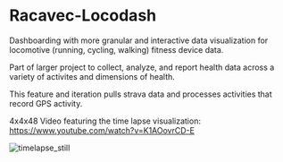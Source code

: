 # Racavec-Locodash
Dashboarding with more granular and interactive data visualization for locomotive (running, cycling, walking) fitness device data.

Part of larger project to collect, analyze, and report health data across a variety of activites and dimensions of health.

This feature and iteration pulls strava data and processes activities that record GPS activity.

4x4x48 Video featuring the time lapse visualization: https://www.youtube.com/watch?v=K1AOovrCD-E

![timelapse_still](https://github.com/user-attachments/assets/a21cb4d5-df3c-4fa5-b405-481eaa8ca7d3)
